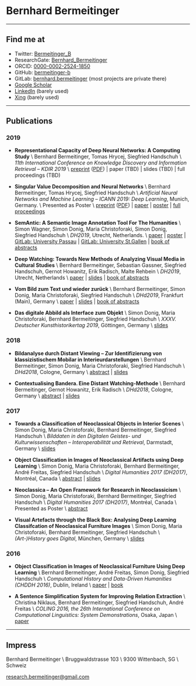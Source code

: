 # Bernhard Bermeitinger
----

## <i class="far fa-address-card fa-fw"></i> Find me at
- <i class="fab fa-fw fa-twitter"></i> Twitter: [Bermeitinger_B](https://twitter.com/bermeitinger_b)
- <i class="fab fa-fw fa-researchgate"></i> ResearchGate: [Bernhard_Bermeitinger](https://www.researchgate.net/profile/Bernhard_Bermeitinger)
- <i class="fas fa-fw fa-dot-circle"></i> ORCID: [0000-0002-2524-1850](https://orcid.org/0000-0002-2524-1850)
- <i class="fab fa-fw fa-github"></i> GitHub: [bermeitinger-b](https://github.com/bermeitinger-b)
- <i class="fab fa-fw fa-gitlab"></i> GitLab: [bernhard.bermeitinger](https://gitlab.com/bernhard.bermeitinger) (most projects are private there)
- <i class="fab fa-fw fa-google"></i> [Google Scholar](https://scholar.google.ch/citations?user=IvN2BsQyL-oC)
- <i class="fab fa-fw fa-linkedin"></i> [LinkedIn](https://www.linkedin.com/in/bernhard-bermeitinger-a6aa2a117) (barely used)
- <i class="fab fa-fw fa-xing"></i> [Xing](https://www.xing.com/profile/Bernhard_Bermeitinger) (barely used)

----

## <i class="far fa-newspaper fa-fw"></i> Publications

### 2019

- **Representational Capacity of Deep Neural Networks:
A Computing Study** \\
Bernhard Bermeitinger, Tomas Hrycej, Siegfried Handschuh \\
_11th International Conference on Knowledge Discovery and Information Retrieval – KDIR 2019_ \\
[preprint](https://arxiv.org/abs/1907.08475) ([PDF](https://arxiv.org/pdf/1907.08475)) | paper (TBD) | slides (TBD) | full proceedings (TBD)

- **Singular Value Decomposition and Neural Networks** \\
Bernhard Bermeitinger, Tomas Hrycej, Siegfried Handschuh \\
_Artificial Neural Networks and Machine Learning – ICANN 2019: Deep Learning_, Munich, Germany. \\
Presented as Poster \\
[preprint](https://arxiv.org/abs/1906.11755) ([PDF](https://arxiv.org/pdf/1906.11755)) | [paper](https://link.springer.com/chapter/10.1007%2F978-3-030-30484-3_13) | [poster](https://www.researchgate.net/publication/335883193_Singular_Value_Decomposition_and_Neural_Networks_Poster) | [full proceedings](https://link.springer.com/book/10.1007/978-3-030-30484-3)

- **SemAntic: A Semantic Image Annotation Tool For The Humanities** \\
Simon Wagner, Simon Donig, Maria Christoforaki, Simon Donig, Siegfried Handschuh \\
_DH2019_, Utrecht, Netherlands. \\
[paper](https://dev.clariah.nl/files/dh2019/boa/0341.html) | [poster](https://www.researchgate.net/publication/334317882_SemAntic_-_A_semantic_annotation_tool_for_the_Humanities/citations) | [GitLab: University Passau](https://gitlab.com/nlp-passau/semantic-image-annotation-tool) | [GitLab: University St.Gallen](https://gitlab.com/ds-unisg/semantic-image-annotation-tool) | [book of abstracts](https://dh2019.adho.org/programme/book-of-abstracts/)

- **Deep Watching: Towards New Methods of Analyzing Visual Media in Cultural Studies** \\
Bernhard Bermeitinger, Sebastian Gassner, Siegfried Handschuh, Gernot Howanitz, Erik Radisch, Malte Rehbein \\
_DH2019_, Utrecht, Netherlands \\
[paper](https://dev.clariah.nl/files/dh2019/boa/0335.html) | [slides](https://zenodo.org/record/3326470) | [book of abstracts](https://dh2019.adho.org/programme/book-of-abstracts/)

- **Vom Bild zum Text und wieder zurück** \\
Bernhard Bermeitinger, Simon Donig, Maria Christoforaki, Siegfried Handschuh \\
_DHd2019_, Frankfurt (Main), Germany \\
[paper](https://www.researchgate.net/publication/332275547) | [slides](https://www.researchgate.net/publication/332441711_Vom_Bild_zum_Text_und_wieder_zuruck) | [book of abstracts](https://zenodo.org/record/2596095)

- **Das digitale Abbild als Interface zum Objekt** \\
Simon Donig, Maria Christoforaki, Bernhard Bermeitinger, Siegfried Handschuh \\
_XXXV. Deutscher Kunsthistorikertag 2019_, Göttingen, Germany \\
[slides](https://www.researchgate.net/publication/332344200)

### 2018

- **Bildanalyse durch Distant Viewing – Zur Identifizierung von klassizistischem Mobilar in Interieurdarstellungen** \\
Bernhard Bermeitinger, Simon Donig, Maria Christoforaki, Siegfried Handschuh \\
_DHd2018_, Cologne, Germany \\
[abstract](https://www.researchgate.net/publication/322525886) | [slides](https://doi.org/10.13140/RG.2.2.12597.17121)

- **Contextualising Bandera. Eine Distant Watching-Methode** \\
Bernhard Bermeitinger, Gernot Howanitz, Erik Radisch \\
_DHd2018_, Cologne, Germany \\
[abstract](https://www.researchgate.net/publication/323507402) | [slides](https://doi.org/10.13140/RG.2.2.22663.50084)


### 2017

- **Towards a Classification of Neoclassical Objects in Interior Scenes** \\
Simon Donig, Maria Christoforaki, Bernhard Bermeitinger, Siegfried Handschuh \\
_Bilddaten in den Digitalen Geistes- und Kulturwissenschaften – Interoperabilität und Retrieval_, Darmstadt, Germany \\
[slides](https://www.researchgate.net/publication/320346839)

- **Object Classification in Images of Neoclassical Artifacts using Deep Learning** \\
Simon Donig, Maria Christoforaki, Bernhard Bermeitinger, André Freitas, Siegfried Handschuh \\
_Digital Humanities 2017 (DH2017)_, Montréal, Canada \\
[abstract](https://www.researchgate.net/publication/320413198) | [slides](https://www.researchgate.net/publication/319174970)

- **Neoclassica – An Open Framework for Research in Neoclassicism** \\
Simon Donig, Maria Christoforaki, Bernhard Bermeitinger, Siegfried Handschuh \\
_Digital Humanities 2017 (DH2017)_, Montréal, Canada \\
Presented as Poster \\
[abstract](https://www.researchgate.net/publication/319307122)

- **Visual Artefacts through the Black Box: Analysing Deep Learning Classifcation of Neoclassical Furniture Images** \\
Simon Donig, Maria Christoforaki, Bernhard Bermeitinger, Siegfried Handschuh \\
_(Art-)History goes Digital_, München, Germany \\
[slides](https://www.researchgate.net/publication/319204814)


### 2016

- **Object Classification in Images of Neoclassical Furniture Using Deep Learning** \\
Bernhard Bermeitinger, André Freitas, Simon Donig, Siegfried Handschuh \\
_Computational History and Data-Driven Humanities (CHDDH 2016)_, Dublin, Ireland \\
[paper](https://link.springer.com/chapter/10.1007%2F978-3-319-46224-0_10) | [book](https://link.springer.com/book/10.1007/978-3-319-46224-0)

- **A Sentence Simplification System for Improving Relation Extraction** \\
Christina Niklaus, Bernhard Bermeitinger, Siegfried Handschuh, André Freitas \\
_COLING 2016, the 26th International Conference on Computational Linguistics: System Demonstrations_, Osaka, Japan \\
[paper](https://www.researchgate.net/publication/315670222)

----

## Impress
Bernhard Bermeitinger \\
Bruggwaldstrasse 103 \\
9300 Wittenbach, SG \\
Schweiz

research.bermeitinger@gmail.com


<script src="https://kit.fontawesome.com/d5fd013226.js"></script>
